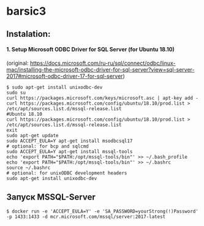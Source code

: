 # barsic3
## Instalation:
#### 1. Setup Microsoft ODBC Driver for SQL Server (for Ubuntu 18.10)
(original: https://docs.microsoft.com/ru-ru/sql/connect/odbc/linux-mac/installing-the-microsoft-odbc-driver-for-sql-server?view=sql-server-2017#microsoft-odbc-driver-17-for-sql-server)
```console
$ sudo apt-get install unixodbc-dev
sudo su 
curl https://packages.microsoft.com/keys/microsoft.asc | apt-key add -
curl https://packages.microsoft.com/config/ubuntu/18.10/prod.list > /etc/apt/sources.list.d/mssql-release.list
#Ubuntu 18.10
curl https://packages.microsoft.com/config/ubuntu/18.10/prod.list > /etc/apt/sources.list.d/mssql-release.list
exit
sudo apt-get update
sudo ACCEPT_EULA=Y apt-get install msodbcsql17
# optional: for bcp and sqlcmd
sudo ACCEPT_EULA=Y apt-get install mssql-tools
echo 'export PATH="$PATH:/opt/mssql-tools/bin"' >> ~/.bash_profile
echo 'export PATH="$PATH:/opt/mssql-tools/bin"' >> ~/.bashrc
source ~/.bashrc
# optional: for unixODBC development headers
sudo apt-get install unixodbc-dev
```

## Запуск MSSQL-Server

```console
$ docker run -e 'ACCEPT_EULA=Y' -e 'SA_PASSWORD=yourStrong(!)Password' -p 1433:1433 -d mcr.microsoft.com/mssql/server:2017-latest
```
